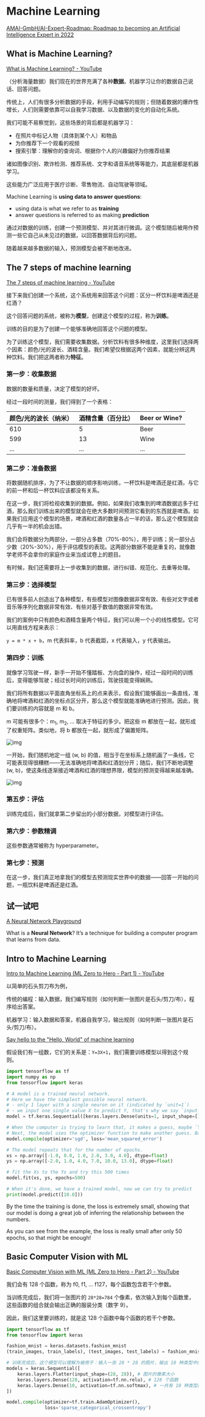 # Machine Learning

[AMAI-GmbH/AI-Expert-Roadmap: Roadmap to becoming an Artificial Intelligence Expert in 2022](https://github.com/AMAI-GmbH/AI-Expert-Roadmap)

## What is Machine Learning?

[What is Machine Learning? - YouTube](https://www.youtube.com/watch?v=HcqpanDadyQ&ab_channel=GoogleCloudTech)

（分析海量数据）我们现在的世界充满了各种**数据**。机器学习让你的数据自己说话、回答问题。

传统上，人们有很多分析数据的手段，利用手动编写的规则；但随着数据的爆炸性增长，人们则需要依靠可以自我学习数据、以及数据的变化的自动化系统。

我们可能不易察觉到，这些场景的背后都是机器学习：

- 在照片中标记人物（具体到某个人）和物品
- 为你推荐下一个观看的视频
- 搜索引擎：理解你的查询词、根据你个人的兴趣偏好为你推荐结果

诸如图像识别、欺诈检测、推荐系统、文字和语音系统等等能力，其底层都是机器学习。

这些能力广泛应用于医疗诊断、零售物流、自动驾驶等领域。

Machine Learning is **using data to answer questions**:

- using data is what we refer to as **training**
- answer questions is referred to as making **prediction**

通过对数据的训练，创建一个预测模型、并对其进行微调。这个模型随后被用作预测一些它自己从未见过的数据，以回答数据背后的问题。

随着越来越多数据的输入，预测模型会被不断地改进。

## The 7 steps of machine learning

[The 7 steps of machine learning - YouTube](https://www.youtube.com/watch?v=nKW8Ndu7Mjw&ab_channel=GoogleCloudTech)

接下来我们创建一个系统，这个系统用来回答这个问题：区分一杯饮料是啤酒还是红酒？

这个回答问题的系统，被称为**模型**，创建这个模型的过程，称为**训练**。

训练的目的是为了创建一个能够准确地回答这个问题的模型。

为了训练这个模型，我们需要收集数据。分析饮料有很多种维度，这里我们选择两个因素：颜色/光的波长、酒精含量。我们希望仅根据这两个因素，就能分辨这两种饮料。我们把这两者称为**特征**。

### 第一步：收集数据

数据的数量和质量，决定了模型的好坏。

经过一段时间的测量，我们得到了一个表格：

| 颜色/光的波长（纳米） | 酒精含量（百分比） | Beer or Wine? |
| --------------------- | ------------------ | ------------- |
| 610                   | 5                  | Beer          |
| 599                   | 13                 | Wine          |
| ...                   | ...                | ...           |

### 第二步：准备数据

将数据随机排序，为了不让数据的顺序影响训练，一杯饮料是啤酒还是红酒，与它的前一杯和后一杯饮料应该都没有关系。

在这一步，我们将检视收集到的数据。例如，如果我们收集到的啤酒数据远多于红酒，那么我们训练出来的模型就会在绝大多数时间预测它看到的东西就是啤酒。如果我们应用这个模型的场景，啤酒和红酒的数量各占一半的话，那么这个模型就会几乎有一半的机会出错。

我们会将数据分为两部分，一部分占多数（70%-80%），用于训练；另一部分占少数（20%-30%），用于评估模型的表现。这两部分数据不能是重复的，就像数学老师不会拿你的家庭作业来当成试卷上的题目。

有时候，我们还需要将上一步收集到的数据，进行纠错、规范化、去重等处理。

### 第三步：选择模型

已有很多前人创造出了各种模型，有些模型对图像数据非常有效、有些对文字或者音乐等序列化数据非常有效、有些对基于数值的数据非常有效。

我们的案例中只有颜色和酒精含量两个特征，我们可以用一个小的线性模型。它可以用直线方程来表示：

`y = m * x + b`，m 代表斜率，b 代表截距，x 代表输入，y 代表输出。

### 第四步：训练

就像学习驾驶一样，新手一开始不懂踏板、方向盘的操作，经过一段时间的训练后，变得能够驾驶；经过长时间的训练后，驾驶技能变得娴熟。

我们将所有数据以平面直角坐标系上的点来表示，假设我们能够画出一条直线，准确地将啤酒和红酒的坐标点区分开，那么这个模型就能准确地进行预测。因此，我们要训练的内容就是 m 和 b。

m 可能有很多个：m<sub>1</sub>, m<sub>2</sub>, ... 取决于特征的多少。把这些 m 都放在一起，就形成了权重矩阵。类似地，将 b 都放在一起，就形成了偏置矩阵。

![img](/img/F9ACBB82-BC11-44A1-8C33-BF57A9FBE818.png)

一开始，我们随机地定一组 (w, b) 的值，相当于在坐标系上随机画了一条线，它可能表现得很糟糕——无法准确地将啤酒和红酒划分开；随后，我们不断地调整 (w, b)，使这条线逐渐接近啤酒和红酒的理想界限，模型的预测变得越来越准确。

![img](/img/C08015FA-28F5-4EFD-81C7-6243B5D465D4.png)

### 第五步：评估

训练完成后，我们就拿第二步留出的小部分数据，对模型进行评估。

### 第六步：参数精调

这些参数通常被称为 hyperparameter。

### 第七步：预测

在这一步，我们真正地拿我们的模型去预测现实世界中的数据——回答一开始的问题，一瓶饮料是啤酒还是红酒。

## 试一试吧

[A Neural Network Playground](https://playground.tensorflow.org/)

What is a **Neural Network**? It’s a technique for building a computer program that learns from data.

## Intro to Machine Learning

[Intro to Machine Learning (ML Zero to Hero - Part 1) - YouTube](https://www.youtube.com/watch?v=KNAWp2S3w94)

以简单的石头剪刀布为例，

传统的编程：输入数据，我们编写规则（如何判断一张图片是石头/剪刀/布），程序给出答案。

机器学习：输入数据和答案，机器自我学习，输出规则（如何判断一张图片是石头/剪刀/布）。

[Say hello to the "Hello, World" of machine learning](https://developers.google.com/codelabs/tensorflow-1-helloworld#2)

假设我们有一组数，它们的关系是：`Y=3X+1`，我们需要训练模型以得到这个规则。

```py
import tensorflow as tf
import numpy as np
from tensorflow import keras

# A model is a trained neural network.
# Here we have the simplest possible neural network.
# - only 1 layer with a single neuron on it (indicated by `unit=1`)
# - we input one single value X to predict Y, that's why we say `input_shape` is one value
model = tf.keras.Sequential([keras.layers.Dense(units=1, input_shape=[1])])

# When the computer is trying to learn that, it makes a guess, maybe `Y=10X+10`. The loss function measures the guessed answers against the known correct answers and measures how well or badly it did.
# Next, the model uses the optimizer function to make another guess. Based on the loss function's result, it tries to minimize the loss.
model.compile(optimizer='sgd', loss='mean_squared_error')

# The model repeats that for the number of epochs.
xs = np.array([-1.0, 0.0, 1.0, 2.0, 3.0, 4.0], dtype=float)
ys = np.array([-2.0, 1.0, 4.0, 7.0, 10.0, 13.0], dtype=float)

# fit the Xs to the Ys and try this 500 times
model.fit(xs, ys, epochs=500)

# When it's done, we have a trained model, now we can try to predict
print(model.predict([10.0]))
```

By the time the training is done, the loss is extremely small, showing that our model is doing a great job of inferring the relationship between the numbers.

As you can see from the example, the loss is really small after only 50 epochs, so that might be enough!

## Basic Computer Vision with ML

[Basic Computer Vision with ML (ML Zero to Hero - Part 2) - YouTube](https://www.youtube.com/watch?v=bemDFpNooA8)

我们会有 128 个函数，称为 f0, f1, ... f127，每个函数包含若干个参数。

当训练完成后，我们将一张图片的 `28*28=784` 个像素，依次输入到每个函数里，这些函数的组合就会输出正确的服装分类（数字 9）。

因此，我们这里要训练的，就是这 128 个函数中每个函数的若干个参数。

```py
import tensorflow as tf
from tensorflow import keras

fashion_mnist = keras.datasets.fashion_mnist
(train_images, train_labels), (test_images, test_labels) = fashion_mnist.load_data()

# 训练完成后，这个模型可以理解为被用于：输入一张 28 * 28 的图片，输出 10 种类型中的一种
models = keras.Sequential([
    keras.layers.Flatter(input_shape=(28, 28)), # 图片的像素大小
    keras.layers.Dense(128, activation=tf.nn.relu), # 128 个函数
    keras.layers.Dense(10, activation=tf.nn.softmax), # 一共有 10 种类型的服装
])

model.compile(optimizer=tf.train.AdamOptimizer(),
              loss='sparse_categorical_crossentropy')
```
